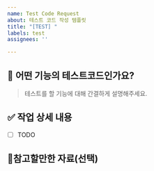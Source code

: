 ```yaml
---
name: Test Code Request
about: 테스트 코드 작성 템플릿
title: "[TEST] "
labels: test
assignees: ''

---
```


## 🧪 어떤 기능의 테스트코드인가요?

> 테스트를 할 기능에 대해 간결하게 설명해주세요.


## ✅ 작업 상세 내용

- [ ] TODO


## 📎참고할만한 자료(선택)
